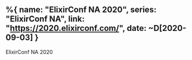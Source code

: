 %{
  name: "ElixirConf NA 2020",
  series: "ElixirConf NA",
  link: "https://2020.elixirconf.com/",
  date:  ~D[2020-09-03]
}
---

ElixirConf NA 2020
